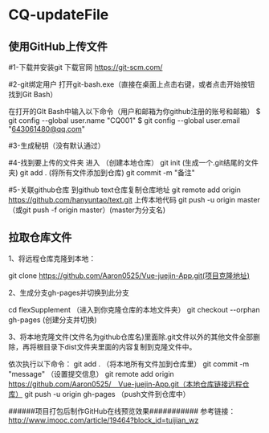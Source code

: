 # CQ-updateFile
使用GitHub上传文件
--------------------------------------------
#1-下载并安装git 
下载官网 https://git-scm.com/

#2-git绑定用户
打开git-bash.exe（直接在桌面上点击右键，或者点击开始按钮找到Git Bash）

在打开的GIt Bash中输入以下命令（用户和邮箱为你github注册的账号和邮箱）
  $ git config --global user.name "CQ001"
  $ git config --global user.email "643061480@qq.com"

#3-生成秘钥（没有默认通过）

#4-找到要上传的文件夹 进入 （创建本地仓库）
  git init (生成一个.git结尾的文件夹)
  git add . (将所有文件添加到仓库)
  git commit -m "备注"
 
#5-关联github仓库
 到github text仓库复制仓库地址
 git remote add origin https://github.com/hanyuntao/text.git
 上传本地代码
 git push -u origin master （或git push -f origin master）(master为分支名)
 
 
## 拉取仓库文件
1、将远程仓库克隆到本地：

git clone https://github.com/Aaron0525/Vue-juejin-App.git(项目克隆地址)

2、生成分支gh-pages并切换到此分支

cd flexSupplement （进入到你克隆仓库的本地文件夹）
git checkout --orphan gh-pages (创建分支并切换)

3、将本地克隆文件(文件名为github仓库名)里面除.git文件以外的其他文件全部删除，再将根目录下dist文件夹里面的内容复制到克隆文件中。

依次执行以下命令：
git add . （将本地所有文件加到仓库里）
git commit -m "message" （设置提交信息）
git remote add origin https://github.com/Aaron0525/　Vue-juejin-App.git（本地仓库链接远程仓库）
git push -u origin gh-pages （push文件到仓库中）

######项目打包后制作GitHub在线预览效果###########
参考链接： http://www.imooc.com/article/19464?block_id=tuijian_wz
